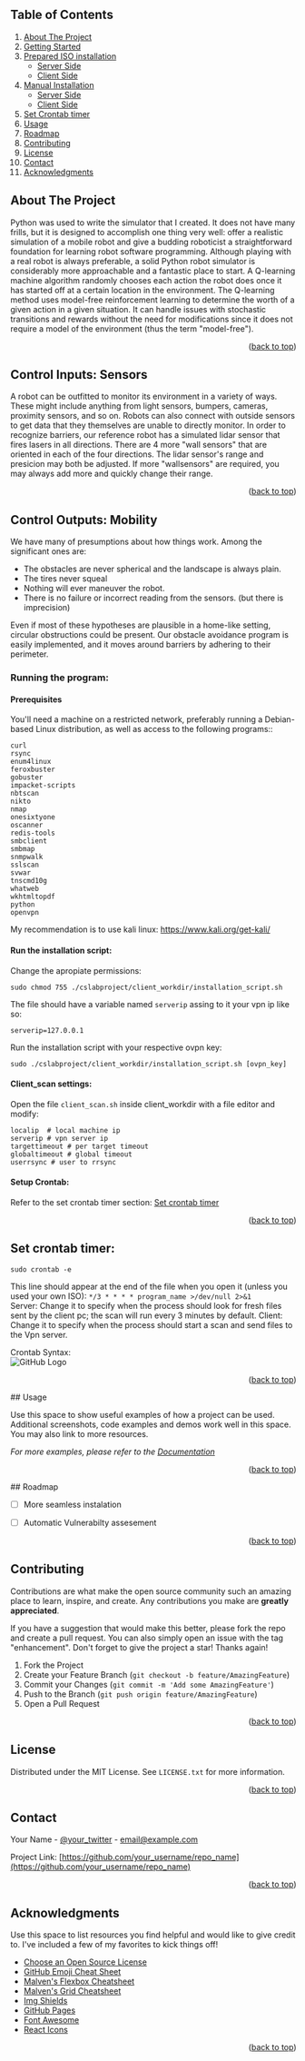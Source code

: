 <!-- TABLE OF CONTENTS -->

<summary><h2>Table of Contents</h2></summary>
<ol>
<li>
<a href="#about-the-project">About The Project</a>
</li>
<li>
<a href="#getting-started">Getting Started</a>
</li>
<li>
<a href="#prepared-iso-installation">Prepared ISO installation</a>
<ul>
<li><a href="#server-side">Server Side</a></li>
<li><a href="#client-side">Client Side</a></li>
</ul>
</li>
<li>
<a href="#manual-installation">Manual Installation</a>
<ul>
<li><a href="#server-side-1">Server Side</a></li>
<li><a href="#client-side-1">Client Side</a></li>
</ul>
</li>
<li><a href="#set-crontab-timer">Set Crontab timer</a></li>
<li><a href="#usage">Usage</a></li>
<li><a href="#roadmap">Roadmap</a></li>
<li><a href="#contributing">Contributing</a></li>
<li><a href="#license">License</a></li>
<li><a href="#contact">Contact</a></li>
<li><a href="#acknowledgments">Acknowledgments</a></li>
</ol> 


<!-- ABOUT THE PROJECT -->
<div id="#about-the-project"></div>

## About The Project
Python was used to write the simulator that I created. It does not have many frills, but it is designed to accomplish one thing very well: offer a realistic simulation of a mobile robot and give a budding roboticist a straightforward foundation for learning robot software programming. Although playing with a real robot is always preferable, a solid Python robot simulator is considerably more approachable and a fantastic place to start.
A Q-learning machine algorithm randomly chooses each action the robot does once it has started off at a certain location in the environment. The Q-learning method uses model-free reinforcement learning to determine the worth of a given action in a given situation.
It can handle issues with stochastic transitions and rewards without the need for modifications since it does not require a model of the environment (thus the term "model-free").



<p align="right">(<a href="#top">back to top</a>)</p>



## Control Inputs: Sensors
A robot can be outfitted to monitor its environment in a variety of ways. These might include anything from light sensors, bumpers, cameras, proximity sensors, and so on. Robots can also connect with outside sensors to get data that they themselves are unable to directly monitor.
In order to recognize barriers, our reference robot has a simulated lidar sensor that fires lasers in all directions. There are 4 more "wall sensors" that are oriented in each of the four directions. The lidar sensor's range and presicion may both be adjusted.  If more "wallsensors" are required, you may always add more and quickly change their range.


<p align="right">(<a href="#top">back to top</a>)</p>

## Control Outputs: Mobility

We have many of presumptions about how things work. Among the significant ones are:
* The obstacles are never spherical and the landscape is always plain.
* The tires never squeal
* Nothing will ever maneuver the robot.
* There is no failure or incorrect reading from the sensors. (but there is imprecision)


Even if most of these hypotheses are plausible in a home-like setting, circular obstructions could be present. Our obstacle avoidance program is easily implemented, and it moves around barriers by adhering to their perimeter.

### Running the program: 
#### Prerequisites
 You'll need a machine on a restricted network, preferably running a Debian-based Linux distribution, as well as access to the following programs::
  ```
  curl
  rsync
  enum4linux
  feroxbuster
  gobuster
  impacket-scripts
  nbtscan
  nikto
  nmap
  onesixtyone
  oscanner
  redis-tools
  smbclient
  smbmap
  snmpwalk
  sslscan
  svwar
  tnscmd10g
  whatweb
  wkhtmltopdf
  python
  openvpn
  ```
My recommendation is to use kali linux: https://www.kali.org/get-kali/

#### Run the installation script:  


   Change the apropiate permissions:
   ```
   sudo chmod 755 ./cslabproject/client_workdir/installation_script.sh
   ```
   The file should have a variable named `serverip` assing to it your vpn ip like so:
   ```
   serverip=127.0.0.1
   ```
   Run the installation script with your respective ovpn key:
   ```
   sudo ./cslabproject/client_workdir/installation_script.sh [ovpn_key]
   ```   
#### Client_scan settings:  
   Open the file `client_scan.sh` inside client_workdir with a file editor and modify: 
   ```
   localip  # local machine ip
   serverip # vpn server ip
   targettimeout # per target timeout
   globaltimeout # global timeout 
   userrsync # user to rrsync
   ```
#### Setup Crontab: 
   Refer to the set crontab timer section:
   [Set crontab timer](#set-crontab-timer)
   
 
 <p align="right">(<a href="#top">back to top</a>)</p>
 

## Set crontab timer:  
   
   ```
   sudo crontab -e 
   ```
  This line should appear at the end of the file when you open it (unless you used your own ISO): `*/3 * * * * program_name >/dev/null 2>&1`   
   Server: Change it to specify when the process should look for fresh files sent by the client pc; the scan will run every 3 minutes by default.
   Client: Change it to specify when the process should start a scan and send files to the Vpn server.
   
   Crontab Syntax:  
   ![GitHub Logo](https://i2.wp.com/www.adminschoice.com/wp-content/uploads/2009/12/crontab-layout.png?resize=768%2C341&ssl=1)
  
<p align="right">(<a href="#top">back to top</a>)</p>
<!-- USAGE EXAMPLES -->
## Usage

Use this space to show useful examples of how a project can be used. Additional screenshots, code examples and demos work well in this space. You may also link to more resources.

_For more examples, please refer to the [Documentation](https://example.com)_

<p align="right">(<a href="#top">back to top</a>)</p>


<div id="#roadmap"></div>
<!-- ROADMAP -->
## Roadmap

- [ ] More seamless instalation
- [ ] Automatic Vulnerabilty assesement


<p align="right">(<a href="#top">back to top</a>)</p>



<!-- CONTRIBUTING -->
## Contributing

Contributions are what make the open source community such an amazing place to learn, inspire, and create. Any contributions you make are **greatly appreciated**.

If you have a suggestion that would make this better, please fork the repo and create a pull request. You can also simply open an issue with the tag "enhancement".
Don't forget to give the project a star! Thanks again!

1. Fork the Project
2. Create your Feature Branch (`git checkout -b feature/AmazingFeature`)
3. Commit your Changes (`git commit -m 'Add some AmazingFeature'`)
4. Push to the Branch (`git push origin feature/AmazingFeature`)
5. Open a Pull Request

<p align="right">(<a href="#top">back to top</a>)</p>



<!-- LICENSE -->
## License

Distributed under the MIT License. See `LICENSE.txt` for more information.

<p align="right">(<a href="#top">back to top</a>)</p>



<!-- CONTACT -->
## Contact

Your Name - [@your_twitter](https://twitter.com/your_username) - email@example.com

Project Link: [https://github.com/your_username/repo_name](https://github.com/your_username/repo_name)

<p align="right">(<a href="#top">back to top</a>)</p>



<!-- ACKNOWLEDGMENTS -->
## Acknowledgments

Use this space to list resources you find helpful and would like to give credit to. I've included a few of my favorites to kick things off!

* [Choose an Open Source License](https://choosealicense.com)
* [GitHub Emoji Cheat Sheet](https://www.webpagefx.com/tools/emoji-cheat-sheet)
* [Malven's Flexbox Cheatsheet](https://flexbox.malven.co/)
* [Malven's Grid Cheatsheet](https://grid.malven.co/)
* [Img Shields](https://shields.io)
* [GitHub Pages](https://pages.github.com)
* [Font Awesome](https://fontawesome.com)
* [React Icons](https://react-icons.github.io/react-icons/search)

<p align="right">(<a href="#top">back to top</a>)</p>



<!-- MARKDOWN LINKS & IMAGES -->
<!-- https://www.markdownguide.org/basic-syntax/#reference-style-links -->
[contributors-shield]: https://img.shields.io/github/contributors/othneildrew/Best-README-Template.svg?style=for-the-badge
[contributors-url]: https://github.com/othneildrew/Best-README-Template/graphs/contributors
[forks-shield]: https://img.shields.io/github/forks/othneildrew/Best-README-Template.svg?style=for-the-badge
[forks-url]: https://github.com/othneildrew/Best-README-Template/network/members
[stars-shield]: https://img.shields.io/github/stars/othneildrew/Best-README-Template.svg?style=for-the-badge
[stars-url]: https://github.com/othneildrew/Best-README-Template/stargazers
[issues-shield]: https://img.shields.io/github/issues/othneildrew/Best-README-Template.svg?style=for-the-badge
[issues-url]: https://github.com/othneildrew/Best-README-Template/issues
[license-shield]: https://img.shields.io/github/license/othneildrew/Best-README-Template.svg?style=for-the-badge
[license-url]: https://github.com/othneildrew/Best-README-Template/blob/master/LICENSE.txt
[linkedin-shield]: https://img.shields.io/badge/-LinkedIn-black.svg?style=for-the-badge&logo=linkedin&colorB=555
[linkedin-url]: https://linkedin.com/in/othneildrew
[product-screenshot]: images/screenshot.png
